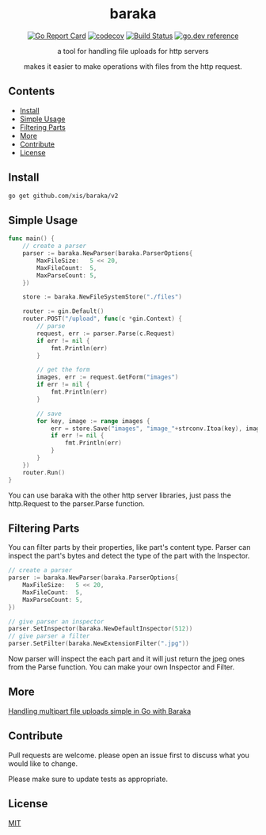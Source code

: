 
<div align="center">
  <h1>baraka</h1>
  
[![Go Report Card](https://goreportcard.com/badge/github.com/xis/baraka)](https://goreportcard.com/report/github.com/xis/baraka)
[![codecov](https://codecov.io/gh/xis/baraka/branch/master/graph/badge.svg)](https://codecov.io/gh/xis/baraka)
[![Build Status](https://travis-ci.org/xis/baraka.svg?branch=master)](https://travis-ci.org/xis/baraka) 
[![go.dev reference](https://img.shields.io/badge/go.dev-reference-007d9c?logo=go&logoColor=white&style=flat-square)](https://pkg.go.dev/github.com/xis/baraka/v2)
  
a tool for handling file uploads for http servers

makes it easier to make operations with files from the http request.
</div>

## Contents
 - [Install](#Install)
 - [Simple Usage](#Simple-Usage)
 - [Filtering Parts](#Filtering-Parts)
 - [More](#More)
 - [Contribute](#Contribute)
 - [License](#License)

## Install
```bash
go get github.com/xis/baraka/v2
```

## Simple Usage
```go
func main() {
	// create a parser
	parser := baraka.NewParser(baraka.ParserOptions{
		MaxFileSize:   5 << 20,
		MaxFileCount:  5,
		MaxParseCount: 5,
	})

	store := baraka.NewFileSystemStore("./files")

	router := gin.Default()
	router.POST("/upload", func(c *gin.Context) {
		// parse
		request, err := parser.Parse(c.Request)
		if err != nil {
			fmt.Println(err)
		}

		// get the form
		images, err := request.GetForm("images")
		if err != nil {
			fmt.Println(err)
		}

		// save
		for key, image := range images {
			err = store.Save("images", "image_"+strconv.Itoa(key), image)
			if err != nil {
				fmt.Println(err)
			}
		}
	})
	router.Run()
}
```
You can use baraka with the other http server libraries, just pass the http.Request to the parser.Parse function.

## Filtering Parts
You can filter parts by their properties, like part's content type. Parser can inspect the part's bytes and detect the type of the part with the Inspector.

```go
// create a parser
parser := baraka.NewParser(baraka.ParserOptions{
	MaxFileSize:   5 << 20,
	MaxFileCount:  5,
	MaxParseCount: 5,
})

// give parser an inspector
parser.SetInspector(baraka.NewDefaultInspector(512))
// give parser a filter
parser.SetFilter(baraka.NewExtensionFilter(".jpg"))
```

Now parser will inspect the each part and it will just return the jpeg ones from the Parse function. You can make your own Inspector and Filter.

## More
[Handling multipart file uploads simple in Go with Baraka](https://dev.to/xis/handling-multipart-file-uploads-simple-in-go-with-baraka-528i)

## Contribute
Pull requests are welcome. please open an issue first to discuss what you would like to change.

Please make sure to update tests as appropriate.

## License
[MIT](https://choosealicense.com/licenses/mit/)

